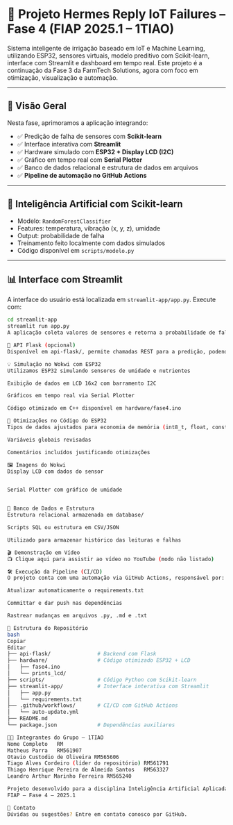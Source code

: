 # 🚜 Projeto Hermes Reply IoT Failures – Fase 4 (FIAP 2025.1 – 1TIAO)

Sistema inteligente de irrigação baseado em IoT e Machine Learning, utilizando ESP32, sensores virtuais, modelo preditivo com Scikit-learn, interface com Streamlit e dashboard em tempo real. Este projeto é a continuação da Fase 3 da FarmTech Solutions, agora com foco em otimização, visualização e automação.

---

## 📌 Visão Geral

Nesta fase, aprimoramos a aplicação integrando:

- ✅ Predição de falha de sensores com **Scikit-learn**
- ✅ Interface interativa com **Streamlit**
- ✅ Hardware simulado com **ESP32 + Display LCD (I2C)**
- ✅ Gráfico em tempo real com **Serial Plotter**
- ✅ Banco de dados relacional e estrutura de dados em arquivos
- ✅ **Pipeline de automação no GitHub Actions**

---

## 🧠 Inteligência Artificial com Scikit-learn

- Modelo: `RandomForestClassifier`
- Features: temperatura, vibração (x, y, z), umidade
- Output: probabilidade de falha
- Treinamento feito localmente com dados simulados
- Código disponível em `scripts/modelo.py`

---

## 📊 Interface com Streamlit

A interface do usuário está localizada em `streamlit-app/app.py`. Execute com:

```bash
cd streamlit-app
streamlit run app.py
A aplicação coleta valores de sensores e retorna a probabilidade de falha com base no modelo treinado.

🧪 API Flask (opcional)
Disponível em api-flask/, permite chamadas REST para a predição, podendo ser integrada com outras aplicações, sensores físicos ou interfaces.

💡 Simulação no Wokwi com ESP32
Utilizamos ESP32 simulando sensores de umidade e nutrientes

Exibição de dados em LCD 16x2 com barramento I2C

Gráficos em tempo real via Serial Plotter

Código otimizado em C++ disponível em hardware/fase4.ino

🔧 Otimizações no Código do ESP32
Tipos de dados ajustados para economia de memória (int8_t, float, const)

Variáveis globais revisadas

Comentários incluídos justificando otimizações

🖼️ Imagens do Wokwi
Display LCD com dados do sensor


Serial Plotter com gráfico de umidade


🧩 Banco de Dados e Estrutura
Estrutura relacional armazenada em database/

Scripts SQL ou estrutura em CSV/JSON

Utilizado para armazenar histórico das leituras e falhas

🎬 Demonstração em Vídeo
📺 Clique aqui para assistir ao vídeo no YouTube (modo não listado)

🛠️ Execução da Pipeline (CI/CD)
O projeto conta com uma automação via GitHub Actions, responsável por:

Atualizar automaticamente o requirements.txt

Committar e dar push nas dependências

Rastrear mudanças em arquivos .py, .md e .txt

📁 Estrutura do Repositório
bash
Copiar
Editar
├── api-flask/               # Backend com Flask
├── hardware/                # Código otimizado ESP32 + LCD
│   ├── fase4.ino
│   └── prints_lcd/
├── scripts/                 # Código Python com Scikit-learn
├── streamlit-app/           # Interface interativa com Streamlit
│   ├── app.py
│   └── requirements.txt
├── .github/workflows/       # CI/CD com GitHub Actions
│   └── auto-update.yml
├── README.md
└── package.json             # Dependências auxiliares

👨‍💻 Integrantes do Grupo – 1TIAO
Nome Completo	RM
Matheus Parra	RM561907
Otavio Custodio de Oliveira	RM565606
Tiago Alves Cordeiro (líder do repositório)	RM561791
Thiago Henrique Pereira de Almeida Santos	RM563327
Leandro Arthur Marinho Ferreira	RM565240

Projeto desenvolvido para a disciplina Inteligência Artificial Aplicada
FIAP – Fase 4 – 2025.1

💬 Contato
Dúvidas ou sugestões? Entre em contato conosco por GitHub.